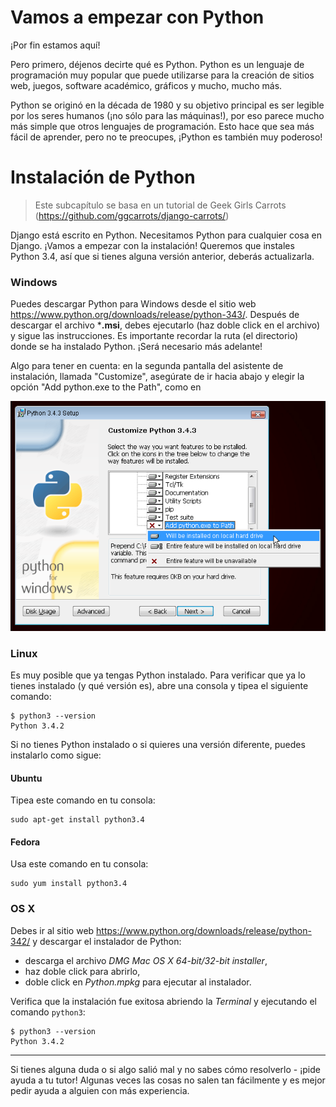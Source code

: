 # Vamos a empezar con Python

¡Por fin estamos aquí!

Pero primero, déjenos decirte qué es Python. Python es un lenguaje de programación muy popular que puede utilizarse para la creación de sitios web, juegos, software académico, gráficos y mucho, mucho más.

Python se originó en la década de 1980 y su objetivo principal es ser legible por los seres humanos (¡no sólo para las máquinas!), por eso parece mucho más simple que otros lenguajes de programación. Esto hace que sea más fácil de aprender, pero no te preocupes, ¡Python es también muy poderoso!

# Instalación de Python

> Este subcapítulo se basa en un tutorial de Geek Girls Carrots (https://github.com/ggcarrots/django-carrots/)

Django está escrito en Python. Necesitamos Python para cualquier cosa en Django. ¡Vamos a empezar con la instalación! Queremos que instales Python 3.4, así que si tienes alguna versión anterior, deberás actualizarla.

### Windows

Puedes descargar Python para Windows desde el sitio web https://www.python.org/downloads/release/python-343/. Después de descargar el archivo ***.msi**, debes ejecutarlo (haz doble click en el archivo) y sigue las instrucciones. Es importante recordar la ruta (el directorio) donde se ha instalado Python. ¡Será necesario más adelante!

Algo para tener en cuenta: en la segunda pantalla del asistente de instalación, llamada "Customize", asegúrate de ir hacia abajo y elegir la opción "Add python.exe to the Path", como en

![No te olvides de agregar Python al Path][1]

 [1]: images/add_python_to_windows_path.png

### Linux

Es muy posible que ya tengas Python instalado. Para verificar que ya lo tienes instalado (y qué versión es), abre una consola y tipea el siguiente comando:

    $ python3 --version
    Python 3.4.2
    

Si no tienes Python instalado o si quieres una versión diferente, puedes instalarlo como sigue:

#### Ubuntu

Tipea este comando en tu consola:

    sudo apt-get install python3.4
    

#### Fedora

Usa este comando en tu consola:

    sudo yum install python3.4
    

### OS X

Debes ir al sitio web https://www.python.org/downloads/release/python-342/ y descargar el instalador de Python:

*   descarga el archivo *DMG* *Mac OS X 64-bit/32-bit installer*,
*   haz doble click para abrirlo,
*   doble click en *Python.mpkg* para ejecutar al instalador.

Verifica que la instalación fue exitosa abriendo la *Terminal* y ejecutando el comando `python3`:

    $ python3 --version
    Python 3.4.2
    

* * *

Si tienes alguna duda o si algo salió mal y no sabes cómo resolverlo - ¡pide ayuda a tu tutor! Algunas veces las cosas no salen tan fácilmente y es mejor pedir ayuda a alguien con más experiencia.
